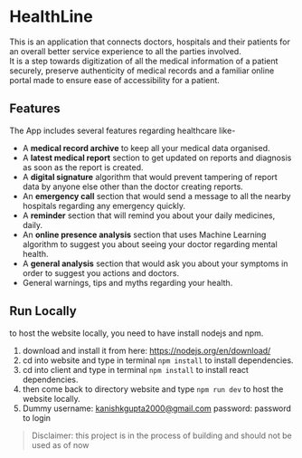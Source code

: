 # HealthLine
This is an application that connects  doctors, hospitals and their patients for an overall better service experience to all the 
parties involved.  
It is a step towards digitization of all the medical information of a patient securely, preserve authenticity of medical records 
and a familiar online portal made to ensure ease of accessibility for a patient.

## Features
The App includes several features regarding healthcare like-
 - A **medical record archive** to keep all your medical data organised.
 - A **latest medical report** section to get updated on reports and diagnosis as soon as the report is created.
 - A **digital signature** algorithm that would prevent tampering of report data by anyone else other than the doctor creating reports.
 - An **emergency call** section that would send a message to all the nearby hospitals regarding any emergency quickly.
 - A **reminder** section that will remind you about your daily medicines, daily.
 - An **online presence analysis** section that uses Machine Learning algorithm to suggest you about seeing your doctor regarding mental health.
 - A **general analysis** section that would ask you about your symptoms in order to suggest you actions and doctors.
 - General warnings, tips and myths regarding your health.
 
 ## Run Locally
 to host the website locally, you need to have install nodejs and npm.  
 1. download and install it from here: https://nodejs.org/en/download/
 2. cd into website and type in terminal `npm install` to install dependencies.
 3. cd into client and type in terminal `npm install` to install react dependencies.
 4. then come back to directory website and type `npm run dev` to host the website locally.
 5. Dummy username: kanishkgupta2000@gmail.com password: password to login
 
 > Disclaimer: this project is in the process of building and should not be used as of now
 
